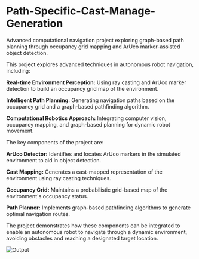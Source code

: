# Path-Specific-Cast-Manage-Generation
Advanced computational navigation project exploring graph-based path planning through occupancy grid mapping and ArUco marker-assisted object detection.

This project explores advanced techniques in autonomous robot navigation, including:

**Real-time Environment Perception:** Using ray casting and ArUco marker detection to build an occupancy grid map of the environment.

**Intelligent Path Planning:** Generating navigation paths based on the occupancy grid and a graph-based pathfinding algorithm.

**Computational Robotics Approach:** Integrating computer vision, occupancy mapping, and graph-based planning for dynamic robot movement.

The key components of the project are:

**ArUco Detector:** Identifies and locates ArUco markers in the simulated environment to aid in object detection.

**Cast Mapping:** Generates a cast-mapped representation of the environment using ray casting techniques.

**Occupancy Grid:** Maintains a probabilistic grid-based map of the environment's occupancy status.

**Path Planner:** Implements graph-based pathfinding algorithms to generate optimal navigation routes.

The project demonstrates how these components can be integrated to enable an autonomous robot to navigate through a dynamic environment, avoiding obstacles and reaching a designated target location.

![Output](https://github.com/user-attachments/assets/63036c2d-cb08-4feb-b95e-b845dc0938ff)
